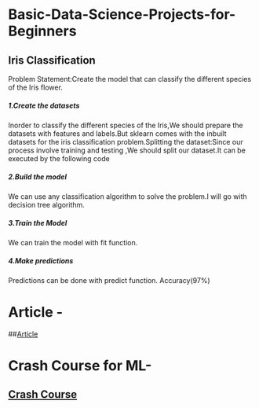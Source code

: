 # Basic-Data-Science-Projects-for-Beginners
## Iris Classification
Problem Statement:Create the model that can classify the different species of the Iris flower.
##### 1.Create the datasets
Inorder to classify the different species of the Iris,We should prepare the datasets with features and labels.But sklearn comes with the inbuilt datasets for the iris classification problem.Splitting the dataset:Since our process involve training and testing ,We should split our dataset.It can be executed by the following code
##### 2.Build the model
We can use any classification algorithm to solve the problem.I will go with decision tree algorithm.
##### 3.Train the Model
We can train the model with fit function.
##### 4.Make predictions
Predictions can be done with predict function.
Accuracy(97%)

# Article -
##[Article](https://towardsdatascience.com/machine-learning-general-process-8f1b510bd8af)

# Crash Course for ML-
## [Crash Course](https://developers.google.com/machine-learning/crash-course)
